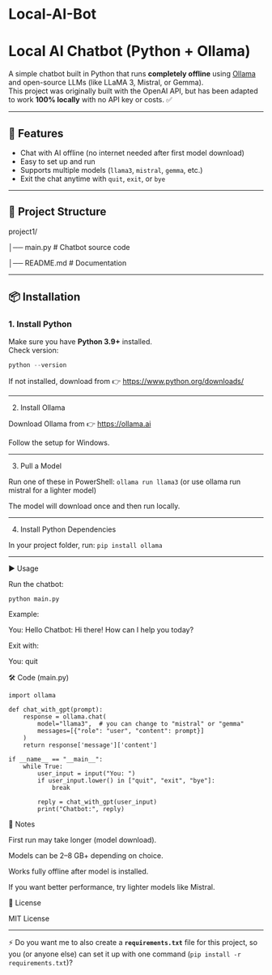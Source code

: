 # Local-AI-Bot
# Local AI Chatbot (Python + Ollama)

A simple chatbot built in Python that runs **completely offline** using [Ollama](https://ollama.ai) and open-source LLMs (like LLaMA 3, Mistral, or Gemma).  
This project was originally built with the OpenAI API, but has been adapted to work **100% locally** with no API key or costs. ✅

---

## 🚀 Features
- Chat with AI offline (no internet needed after first model download)
- Easy to set up and run
- Supports multiple models (`llama3`, `mistral`, `gemma`, etc.)
- Exit the chat anytime with `quit`, `exit`, or `bye`

---

## 📂 Project Structure
project1/

│── main.py # Chatbot source code

│── README.md # Documentation


---

## 📦 Installation

### 1. Install Python
Make sure you have **Python 3.9+** installed.  
Check version:
```powershell
python --version
```
If not installed, download from 👉 https://www.python.org/downloads/

---

2. Install Ollama

Download Ollama from 👉 https://ollama.ai

Follow the setup for Windows.

---

3. Pull a Model

Run one of these in PowerShell:
```ollama run llama3```
(or use ollama run mistral for a lighter model)

The model will download once and then run locally.

---

4. Install Python Dependencies

In your project folder, run:
```pip install ollama```

---
▶️ Usage

Run the chatbot:

```python main.py```


Example:

You: Hello
Chatbot: Hi there! How can I help you today?


Exit with:

You: quit

🛠️ Code (main.py)
```
import ollama

def chat_with_gpt(prompt):
    response = ollama.chat(
        model="llama3",  # you can change to "mistral" or "gemma"
        messages=[{"role": "user", "content": prompt}]
    )
    return response['message']['content']

if __name__ == "__main__":
    while True:
        user_input = input("You: ")
        if user_input.lower() in ["quit", "exit", "bye"]:
            break

        reply = chat_with_gpt(user_input)
        print("Chatbot:", reply)
```
📌 Notes

First run may take longer (model download).

Models can be 2–8 GB+ depending on choice.

Works fully offline after model is installed.

If you want better performance, try lighter models like Mistral.

📜 License

MIT License

---

⚡ Do you want me to also create a **`requirements.txt`** file for this project, so you (or anyone else) can set it up with one command (`pip install -r requirements.txt`)?
